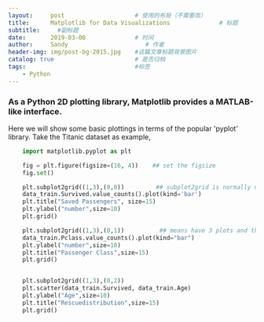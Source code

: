 ```yaml
---
layout:     post                    # 使用的布局（不需要改）
title:      Matplotlib for Data Visualizations              # 标题 
subtitle:     #副标题
date:       2019-03-08              # 时间
author:     Sandy                      # 作者
header-img: img/post-bg-2015.jpg    #这篇文章标题背景图片
catalog: true                       # 是否归档
tags:                               #标签
    - Python
---
```


### As a Python 2D plotting library, Matplotlib provides a MATLAB-like interface.

Here we will show some basic plottings in terms of the popular 'pyplot' library. Take the Titanic dataset as example, 

```python
    import matplotlib.pyplot as plt

    fig = plt.figure(figsize=(16, 4))    ## set the figsize
    fig.set()  

    plt.subplot2grid((1,3),(0,0))         ## subplot2grid is normally used to show the plots by grids     
    data_train.Survived.value_counts().plot(kind='bar') 
    plt.title("Saved Passengers", size=15) 
    plt.ylabel("number",size=10)  
    plt.grid()

    plt.subplot2grid((1,3),(0,1))          ## means have 3 plots and this is the second one
    data_train.Pclass.value_counts().plot(kind="bar")
    plt.ylabel("number",size=10)
    plt.title("Passenger Class",size=15)
    plt.grid()


    plt.subplot2grid((1,3),(0,2))
    plt.scatter(data_train.Survived, data_train.Age)
    plt.ylabel("Age",size=10)                         
    plt.title("Rescuedistribution",size=15)
    plt.grid()
```


